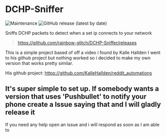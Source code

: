 # DCHP-Sniffer

![Maintenance](https://img.shields.io/maintenance/yes/2020?color=blue) ![GitHub release (latest by date)](https://img.shields.io/github/v/release/rainbow-glitch/DCHP-Sniffer?color=red)

Sniffs DCHP packets to detect when a set ip connects to your network

>https://github.com/rainbow-glitch/DCHP-Sniffer/releases

This is a simple project based of off a video i found by Kalle Hallden
I went to his github project but nothing worked so i decided to make my own version that works pretty similar.

His github project: https://github.com/KalleHallden/reddit_automations

## It's super simple to set up. If somebody wants a version that uses 'Pushbullet' to notify your phone create a Issue saying that and I will gladly release it

If you need any help open an issue and i will respond as soon as I am able to
